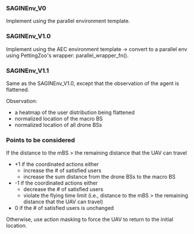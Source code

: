 ### SAGINEnv_V0

Implement using the parallel environment template.

### SAGINEnv_V1.0

Implement using the AEC environment template -> convert to a parallel env using PettingZoo's wrapper: parallel_wrapper_fn().

### SAGINEnv_V1.1

Same as the SAGINEnv_V1.0, except that the observation of the agent is flattened.

Observation:

- a heatmap of the user distribution being flattened
- normalized location of the macro BS
- normalized location of all drone BSs

### Points to be considered

If the distance to the mBS > the remaining distance that the UAV can travel

- +1 if the coordinated actions either
  - increase the # of satisfied users
  - increase the sum distance from the drone BSs to the macro BS
- -1 if the coordinated actions either
  - decrease the # of satisfied users
  - violate the flying time limit
    (i.e., distance to the mBS > the remaining distance that the UAV can travel)
- 0 if the # of satisfied users is unchanged

Otherwise, use action masking to force the UAV to return to the initial location.
